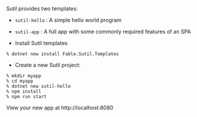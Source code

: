 Sutil provides two templates:
- `sutil-hello` : A simple hello world program
- `sutil-app` : A full app with some commonly required features of an SPA

- Install Sutil templates

```shell
% dotnet new install Fable.Sutil.Templates
```

- Create a new Sutil project:
```shell
% mkdir myapp
% cd myapp
% dotnet new sutil-hello
% npm install
% npm run start
```

View your new app at http://localhost:8080

